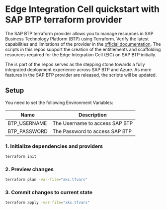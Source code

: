# Edge Integration Cell quickstart with SAP BTP terraform provider

The SAP BTP terraform provider allows you to manage resources in SAP Business Technology Platform (BTP) using Terraform. Verify the latest capabilities and limitations of the provider in the [official documentation](https://registry.terraform.io/providers/SAP/btp/latest/docs). The scripts in this repos support the creation of the entitlements and scaffolding resources required for the Edge Integration Cell (EIC) on SAP BTP initially.

The is part of the repos serves as the stepping stone towards a fully integrated deployment experience across SAP BTP and Azure. As more features in the SAP BTP provider are released, the scripts will be updated.

## Setup

You need to set the following Environment Variables:

|Name|Description|
|---|---|
|BTP_USERNAME|The Username to access SAP BTP|
|BTP_PASSWORD|The Password to access SAP BTP|

### 1. Initialize dependencies and providers
```bash
terraform init
```

### 2. Preview changes
```bash
terraform plan -var-file="aks.tfvars"
```

### 3. Commit changes to current state
```bash
terraform apply -var-file="aks.tfvars"
```
